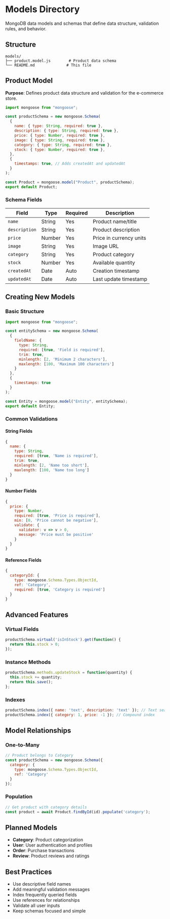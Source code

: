 # Models Directory

MongoDB data models and schemas that define data structure, validation rules, and behavior.

## Structure

```
models/
├── product.model.js        # Product data schema
└── README.md              # This file
```

## Product Model

**Purpose**: Defines product data structure and validation for the e-commerce store.

```javascript
import mongoose from "mongoose";

const productSchema = new mongoose.Schema(
  {
    name: { type: String, required: true },
    description: { type: String, required: true },
    price: { type: Number, required: true },
    image: { type: String, required: true },
    category: { type: String, required: true },
    stock: { type: Number, required: true },
  },
  {
    timestamps: true, // Adds createdAt and updatedAt
  }
);

const Product = mongoose.model("Product", productSchema);
export default Product;
```

### Schema Fields

| Field | Type | Required | Description |
|-------|------|----------|-------------|
| `name` | String | Yes | Product name/title |
| `description` | String | Yes | Product description |
| `price` | Number | Yes | Price in currency units |
| `image` | String | Yes | Image URL |
| `category` | String | Yes | Product category |
| `stock` | Number | Yes | Available quantity |
| `createdAt` | Date | Auto | Creation timestamp |
| `updatedAt` | Date | Auto | Last update timestamp |

## Creating New Models

### Basic Structure
```javascript
import mongoose from "mongoose";

const entitySchema = new mongoose.Schema(
  {
    fieldName: {
      type: String,
      required: [true, 'Field is required'],
      trim: true,
      minlength: [2, 'Minimum 2 characters'],
      maxlength: [100, 'Maximum 100 characters']
    }
  },
  {
    timestamps: true
  }
);

const Entity = mongoose.model("Entity", entitySchema);
export default Entity;
```

### Common Validations

#### String Fields
```javascript
{
  name: {
    type: String,
    required: [true, 'Name is required'],
    trim: true,
    minlength: [2, 'Name too short'],
    maxlength: [100, 'Name too long']
  }
}
```

#### Number Fields
```javascript
{
  price: {
    type: Number,
    required: [true, 'Price is required'],
    min: [0, 'Price cannot be negative'],
    validate: {
      validator: v => v > 0,
      message: 'Price must be positive'
    }
  }
}
```

#### Reference Fields
```javascript
{
  categoryId: {
    type: mongoose.Schema.Types.ObjectId,
    ref: 'Category',
    required: [true, 'Category is required']
  }
}
```

## Advanced Features

### Virtual Fields
```javascript
productSchema.virtual('isInStock').get(function() {
  return this.stock > 0;
});
```

### Instance Methods
```javascript
productSchema.methods.updateStock = function(quantity) {
  this.stock += quantity;
  return this.save();
};
```

### Indexes
```javascript
productSchema.index({ name: 'text', description: 'text' }); // Text search
productSchema.index({ category: 1, price: -1 }); // Compound index
```

## Model Relationships

### One-to-Many
```javascript
// Product belongs to Category
const productSchema = new mongoose.Schema({
  category: {
    type: mongoose.Schema.Types.ObjectId,
    ref: 'Category'
  }
});
```

### Population
```javascript
// Get product with category details
const product = await Product.findById(id).populate('category');
```

## Planned Models

- **Category**: Product categorization
- **User**: User authentication and profiles
- **Order**: Purchase transactions
- **Review**: Product reviews and ratings

## Best Practices

- Use descriptive field names
- Add meaningful validation messages
- Index frequently queried fields
- Use references for relationships
- Validate all user inputs
- Keep schemas focused and simple 